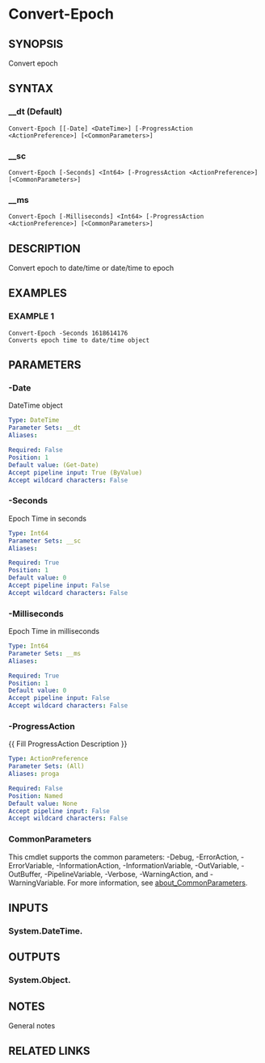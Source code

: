 # Convert-Epoch

## SYNOPSIS
Convert epoch

## SYNTAX

### __dt (Default)
```
Convert-Epoch [[-Date] <DateTime>] [-ProgressAction <ActionPreference>] [<CommonParameters>]
```

### __sc
```
Convert-Epoch [-Seconds] <Int64> [-ProgressAction <ActionPreference>] [<CommonParameters>]
```

### __ms
```
Convert-Epoch [-Milliseconds] <Int64> [-ProgressAction <ActionPreference>] [<CommonParameters>]
```

## DESCRIPTION
Convert epoch to date/time or date/time to epoch

## EXAMPLES

### EXAMPLE 1
```
Convert-Epoch -Seconds 1618614176
Converts epoch time to date/time object
```

## PARAMETERS

### -Date
DateTime object

```yaml
Type: DateTime
Parameter Sets: __dt
Aliases:

Required: False
Position: 1
Default value: (Get-Date)
Accept pipeline input: True (ByValue)
Accept wildcard characters: False
```

### -Seconds
Epoch Time in seconds

```yaml
Type: Int64
Parameter Sets: __sc
Aliases:

Required: True
Position: 1
Default value: 0
Accept pipeline input: False
Accept wildcard characters: False
```

### -Milliseconds
Epoch Time in milliseconds

```yaml
Type: Int64
Parameter Sets: __ms
Aliases:

Required: True
Position: 1
Default value: 0
Accept pipeline input: False
Accept wildcard characters: False
```

### -ProgressAction
{{ Fill ProgressAction Description }}

```yaml
Type: ActionPreference
Parameter Sets: (All)
Aliases: proga

Required: False
Position: Named
Default value: None
Accept pipeline input: False
Accept wildcard characters: False
```

### CommonParameters
This cmdlet supports the common parameters: -Debug, -ErrorAction, -ErrorVariable, -InformationAction, -InformationVariable, -OutVariable, -OutBuffer, -PipelineVariable, -Verbose, -WarningAction, and -WarningVariable. For more information, see [about_CommonParameters](http://go.microsoft.com/fwlink/?LinkID=113216).

## INPUTS

### System.DateTime.
## OUTPUTS

### System.Object.
## NOTES
General notes

## RELATED LINKS
